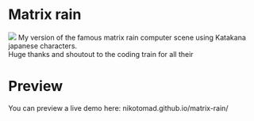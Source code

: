# Matrix rain
![](https://i.gyazo.com/2a6f010c6240952fea10bddcbc2630da.gif)
My version of the famous matrix rain computer scene using Katakana japanese characters.<br>
Huge thanks and shoutout to the coding train for all their
# Preview
You can preview a live demo here: nikotomad.github.io/matrix-rain/

